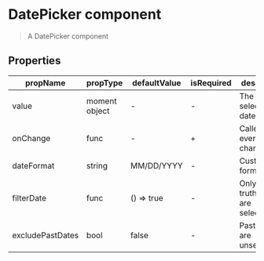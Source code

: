 # DatePicker component

> A DatePicker component

## Properties

| propName | propType | defaultValue | isRequired | description |
|----------|----------|--------------|------------|-------------|
| value | moment object | - | - | The selected date |
| onChange | func | - | + | Called upon every value change |
| dateFormat | string | MM/DD/YYYY | - | Custom date format |
| filterDate | func | () => true | - | Only the truthy dates are selectable |
| excludePastDates | bool | false | - | Past dates are unselectable |
